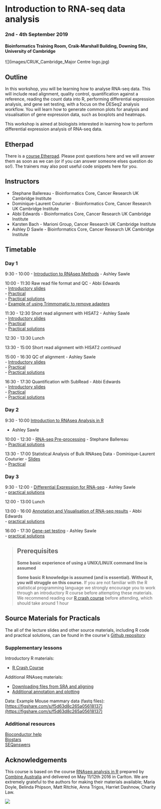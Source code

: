 # Introduction to RNA-seq data analysis 
### 2nd - 4th September 2019
#### Bioinformatics Training Room, Craik-Marshall Building, Downing Site, University of Cambridge

![](images/CRUK_Cambridge_Major Centre logo.jpg)

## Outline

In this workshop, you will be learning how to analyse RNA-seq data.  This will
include read alignment, quality control, quantification against a reference,
reading the count data into R, performing differential expression analysis, and
gene set testing, with a focus on the DESeq2 analysis workflow. You will learn
how to generate common plots for analysis and visualisation of gene expression
data, such as boxplots and heatmaps. 

This workshop is aimed at biologists interested in learning how to perform
differential expression analysis of RNA-seq data. 

## Etherpad

There is a [course
Etherpad](https://etherpad.wikimedia.org/p/RNAseq_UoC_September2019). Please post
questions here and we will answer them as soon as we can (or if you can answer
someone elses question do so!). The trainers may also post useful code snippets
here for you.

## Instructors

* Stephane Ballereau - Bioinformatics Core, Cancer Research UK Cambridge Institute
* Dominique-Laurent Couturier - Bioinformatics Core, Cancer Research UK Cambridge Institute 
* Abbi Edwards - Bioinformatics Core, Cancer Research UK Cambridge Institute
* Karsten Bach - Marioni Group, Cancer Research UK Cambridge Institute
* Ashley D Sawle - Bioinformatics Core, Cancer Research UK Cambridge Institute

## Timetable

### Day 1

9:30 - 10:00 - [Introduction to RNAseq
Methods](html/A_Introduction_to_RNAseq_Methods.html) - Ashley Sawle

10:00 - 11:30 Raw read file format and QC - Abbi Edwards  
    - [Introductory slides](html/B_FastQC.html)  
    - [Practical](html/B_FastQC_practical.html)  
     - [Practical solutions](html/B_FastQC_practical.Solutions.html)  
    - [Example of using Trimmomatic to remove adapters](html/Trimming.html)

11:30 - 12:30 Short read alignment with HISAT2 - Ashley Sawle  
    - [Introductory slides](html/C_Alignment_with_HISAT2.html)  
    - [Practical](html/C_Alignment_with_HISAT2_practical.html)  
    - [Practical solutions](html/C_Alignment_with_HISAT2.Solutions.html)  

12:30 - 13:30 Lunch

13:30 - 15:00 Short read alignment with HISAT2 _continued_

15:00 - 16:30 QC of alignment - Ashley Sawle  
    - [Introductory slides](html/D_QC_of_aligned_reads.html)  
    - [Practical](html/D_QC_of_aligned_reads_practical.html)  
     - [Practical solutions](html/D_QC_of_aligned_reads.Solutions.html)  

16:30 - 17:30 Quantification with SubRead - Abbi Edwards  
    - [Introductory slides](html/E_Read_Counts_with_Subread.html)  
    - [Practical](html/E_Read_Counts_with_Subread.practical.html)  
     - [Practical solutions](html/E_Read_Counts_with_Subread.Solutions.html)  

### Day 2

9:30 - 10:00  [Introduction to RNAseq Analysis in R](html/01_Introduction_to_RNAseq_Analysis_in_R.html)
 - Ashley Sawle

10:00 - 12:30 - [RNA-seq Pre-processing](html/02_Preprocessing_Data.html) -
Stephane Ballereau  
     - [Practical solutions](html/02_Preprocessing_Data.Solutions.html)  

13:30 - 17:00 Statistical Analysis of Bulk RNAseq Data - Dominique-Laurent  
Couturier 
    - [Slides](html/03-Statistical_Models.pdf)  
    - [Practical](Course_Materials/03-Statistical_Models.Rmd)  

 
### Day 3

9:30 - 12:00 - [Differential Expression for
RNA-seq](html/04_DE_analysis_with_DESeq2.html) - Ashley Sawle   
     - [practical solutions](html/04_DE_analysis.Solutions.html)

12:00 - 13:00 Lunch

13:00 - 16:00 [Annotation and Visualisation of RNA-seq
results](html/05_Annotation_and_Visualisation.html) - Abbi Edwards  
    - [practical 
solutions](html/05_Annotation_and_Visualisation.Solutions.html)

16:00 - 17:30 [Gene-set testing](html/06_Gene_set_testing.html) - Ashley Sawle  
     - [practical solutions](html/06_Gene_set_testing.Solutions.html)

> ## Prerequisites
>
> __**Some basic experience of using a UNIX/LINUX command line is assumed**__
> 
> __**Some basic R knowledge is assumed (and is essential). Without it, you
> will struggle on this course.**__ 
> If you are not familiar with the R statistical programming language we
> strongly encourage you to work through an introductory R course before
> attempting these materials.
> We recommend reading our [R crash 
course](https://bioinformatics-core-shared-training.github.io/r-crash-course/)
> before attending, which should take around 1 hour
>

## Source Materials for Practicals

The all of the lecture slides and other source materials, including R code and 
practical solutions, can be found in the course's [Github 
repository](https://github.com/bioinformatics-core-shared-training/RNAseq_September_2019)

### Supplementary lessons

Introductory R materials:

- [R Crash Course](https://bioinformatics-core-shared-training.github.io/r-crash-course/)

Additional RNAseq materials:

- [Downloading files from SRA and aligning](Supplementary_Materials/S1_Getting_raw_reads_from_SRA.html)
- [Additional annotation and plotting](Supplementary_Materials/S3_Annotation_and_Visualisation.nb.html)

Data: Example Mouse mammary data (fastq files): 
	[https://figshare.com/s/f5d63d8c265a05618137](https://figshare.com/s/f5d63d8c265a05618137)

### Additional resources

[Bioconductor help](https://www.bioconductor.org/help/)  
[Biostars](https://www.biostars.org/)  
[SEQanswers](http://seqanswers.com/)  

## Acknowledgements

This course is based on the course [RNAseq analysis in R](http://combine-australia.github.io/2016-05-11-RNAseq/) prepared by [Combine Australia](https://combine.org.au/) and delivered on May 11/12th 2016 in Carlton. We are extremely grateful to the authors for making their materials available; Maria Doyle, Belinda Phipson, Matt Ritchie, Anna Trigos, Harriet Dashnow, Charity Law.

![](images/combine_banner_small.png)

